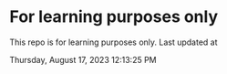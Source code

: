 # For learning purposes only
This repo is for learning purposes only.
Last updated at

Thursday, August 17, 2023 12:13:25 PM

